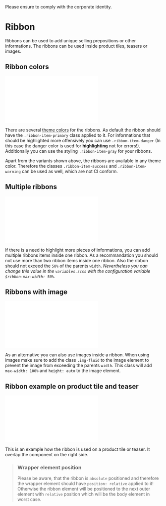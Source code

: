 <AlertInfo alertHeadline="Modifiable">
Please ensure to comply with the corporate identity.
</AlertInfo>

# Ribbon

Ribbons can be used to add unique selling prepositions or other informations. The ribbons can be used inside product tiles, teasers or images.

## Ribbon colors

<ContentRack
    fields='
        "preview": {
            "src": "examples/RibbonColors.html",
            "type": "link"
        },
        "<html>":{
            "src": "examples/RibbonColors.html",
            "type": "content",
            "selector": "#showBox"
        }
    '
 />

![RibbonColors](examples/RibbonColors.html)

There are several [theme colors](../../Utilities/Color/Color.md#definition-of-colors-in-cake) for the ribbons. As default the ribbon should have the `.ribbon-item-primary` class applied to it. For informations that should be highlighted more offensively you can use `.ribbon-item-danger` (In this case the danger color is used for **highlighting** not for errors!). Additionally you can use the styling `.ribbon-item-gray` for your ribbons.

Apart from the variants shown above, the ribbons are available in any theme color. Therefore the classes `.ribbon-item-success` and `.ribbon-item-warning` can be used as well, which are not CI conform.

## Multiple ribbons

<ContentRack
    fields='
        "preview": {
            "src": "examples/RibbonMultiple.html",
            "type": "link"
        },
        "<html>":{
            "src": "examples/RibbonMultiple.html",
            "type": "content",
            "selector": "#showBox"
        }
    '
 />

![RibbonMultiple](examples/RibbonMultiple.html)

If there is a need to highlight more pieces of informations, you can add multiple ribbons items inside one ribbon. As a recommandation you should not use more than two ribbon items inside one ribbon.
Also the ribbon should not exceed the `50%` of the parents `width`. *Nevertheless you can change this value in the `variables.scss` with the configuration variable `$ribbon-max-width: 50%`.*

## Ribbons with image

<ContentRack
    fields='
        "preview": {
            "src": "examples/RibbonImage.html",
            "type": "link"
        },
        "<html>":{
            "src": "examples/RibbonImage.html",
            "type": "content",
            "selector": "#showBox"
        }
    '
 />

![RibbonImage](examples/RibbonImage.html)

As an alternative you can also use images inside a ribbon. When using images make sure to add the class `.img-fluid` to the image element to prevent the image from exceeding the parents `width`. This class will add `max-width: 100%` and `height: auto` to the image element.

## Ribbon example on product tile and teaser

<ContentRack
    fields='
        "preview": {
            "src": "examples/RibbonExample.html",
            "type": "link"
        },
        "<html>":{
            "src": "examples/RibbonExample.html",
            "type": "content",
            "selector": "#showBox"
        }
    '
 />

![RibbonExample](examples/RibbonExample.html)

This is an example how the ribbon is used on a product tile or teaser. It overlap the component on the right side.

> ### Wrapper element position
>
> Please be aware, that the ribbon is `absolute` positioned and therefore the wrapper element should have `position: relative` applied to it! Otherwise the ribbon element will be positioned to the next outer element with `relative` position which will be the body element in worst case.

